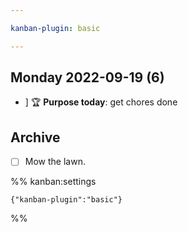 ```yaml
---

kanban-plugin: basic

---
```


## **Monday** 2022-09-19 (6)

-  ] 🏆 **Purpose today**: get chores done

## Archive

- [ ] Mow the lawn.

%% kanban:settings
```
{"kanban-plugin":"basic"}
```
%%
